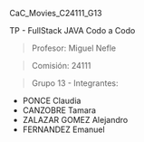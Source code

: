 CaC_Movies_C24111_G13

TP - FullStack JAVA
Codo a Codo

> Profesor: Miguel Nefle

> Comisión: 24111

> Grupo 13 - Integrantes:
- PONCE Claudia
- CANZOBRE Tamara
- ZALAZAR GOMEZ Alejandro
- FERNANDEZ Emanuel
